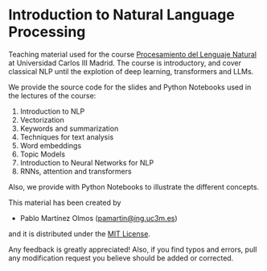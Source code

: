 # Introduction to Natural Language Processing

Teaching material used for the course [Procesamiento del Lenguaje Natural]([https://www.uc3m.es/master/machine-learning-health?d=Desktop](https://aplicaciones.uc3m.es/cpa/generaFicha?est=252&plan=445&asig=18481&idioma=2)) at Universidad Carlos III Madrid. 
The course is introductory, and cover classical NLP until the explotion of deep learning, transformers and LLMs.

We provide the source code for the slides and Python Notebooks used in the lectures of the course:
1. Introduction to NLP
2. Vectorization
3. Keywords and summarization
4. Techniques for text analysis
5. Word embeddings
6. Topic Models
7. Introduction to Neural Networks for NLP
8. RNNs, attention and transformers

Also, we provide with Python Notebooks to illustrate the different concepts.

This material has been created by 

- Pablo Martínez Olmos (pamartin@ing.uc3m.es)

and it is distributed under the [MIT License](https://choosealicense.com/licenses/mit/).

Any feedback is greatly appreciated! Also, if you find typos and errors, pull any modification request you believe should be added or corrected. 

